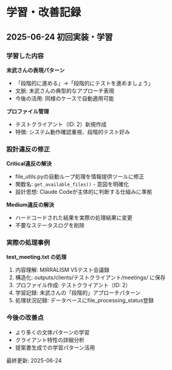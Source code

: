 # 学習・改善記録

## 2025-06-24 初回実装・学習

### 学習した内容

**末武さんの表現パターン**
- 「段階的に進める」→「段階的にテストを進めましょう」
- 文脈: 末武さんの典型的なアプローチ表現
- 今後の活用: 同様のケースで自動適用可能

**プロファイル管理**
- テストクライアント（ID: 2）新規作成
- 特徴: システム動作確認重視、段階的テスト好み

### 設計違反の修正

**Critical違反の解決**
- file_utils.pyの自動ループ処理を情報提供ツールに修正
- 関数名: `get_available_files()` - 意図を明確化
- 設計思想: Claude Codeが主体的に判断する仕組みに準拠

**Medium違反の解決**
- ハードコードされた結果を実際の処理結果に変更
- 不要なステータスログを削除

### 実際の処理事例

**test_meeting.txt の処理**
1. 内容理解: MIRRALISM V5テスト会議録
2. 構造化: outputs/clients/テストクライアント/meetings/ に保存
3. プロファイル作成: テストクライアント（ID: 2）
4. 学習記録: 末武さんの「段階的」アプローチパターン
5. 処理状況記録: データベースにfile_processing_status登録

### 今後の改善点

- より多くの文体パターンの学習
- クライアント特性の詳細分析
- 提案書生成での学習パターン活用

最終更新: 2025-06-24